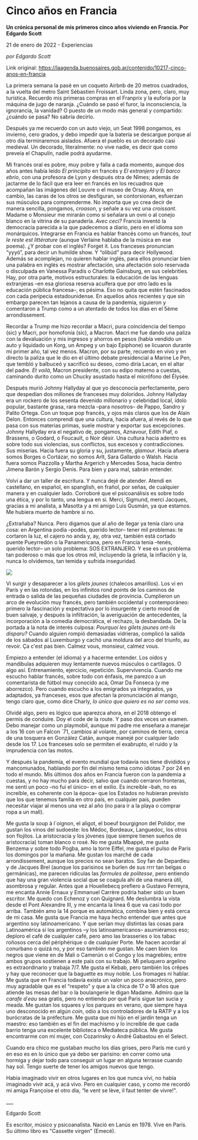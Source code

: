 # Cinco años en Francia

**Un crónica personal de mis primeros cinco años viviendo en Francia. Por Edgardo Scott**

21 de enero de 2022 - Experiencias

_por Edgardo Scott_

Link original: https://laagenda.buenosaires.gob.ar/contenido/10217-cinco-anos-en-francia



La primera semana la pasé en un coqueto Airbnb de 20 metros cuadrados, a la vuelta del metro Saint Sébastien Froissart. Linda zona, pero, claro, muy turística. Recuerdo mis primeras compras en el Franprix y la euforia por la máquina de jugo de naranja. ¿Cuándo se pasó el furor, la inconsciencia, la ignorancia, la vanidad? O puesto de un modo más general y compartido: ¿cuándo se pasa? No sabría decirlo.




Después ya me recuerdo con un auto viejo, un Seat 1998 pongamos, es invierno, cero grados, y debo impedir que la batería se descargue porque al otro día terminaremos aislados. Afuera el pueblo es un decorado casi medieval. Un decorado, literalmente: no vive nadie, es decir que como preveía el Chapulín, nadie podrá ayudarme.




Mi francés oral es pobre, muy pobre y falla a cada momento, aunque dos años antes había leído *El principito* en francés y *El extranjero* y *El barco ebrio*, con una profesora de Lyon y después otra de Nîmes; además de jactarme de lo fácil que era leer en francés en los recuadros que acompañan las imágenes del Louvre o el museo de Orsay. Ahora, en cambio, las caras de los otros se desfiguran, se contorsionan, esfuerzan sus músculos para comprenderme. No importa que yo crea decir de manera sencilla, pongamos, *croason*, y señale a su vez una *croissant*. Madame o Monsieur me mirarán como si señalara un ovni o al conejo blanco en la vitrina de su panadería. *Avec ceci?* Francia inventó la democracia parecida a la que padecemos a diario, pero en el idioma son monárquicos. Integrarse en Francia es hablar francés como un francés, *tout le reste est littérature* (aunque Verlaine hablaba de la música en ese poema). ¿Y probar con el inglés? Forget it. Los franceses pronuncian “yyyó”, para decir un humilde show. Y “olibúd” para decir Hollywood. Además se acomplejan, no quieren hablar inglés, para ellos pronunciar bien una palabra en inglés es mostrar afectación, una afectación solo reservada o disculpada en Vanessa Paradis o Charlotte Gainsburg, en sus celebrities. Hay, por otra parte, motivos estructurales: la educación de las lenguas extranjeras –en esa gloriosa reserva acuífera que por otro lado es la educación pública francesa–, es pésima. Eso no quita que estén fascinados con cada peripecia estadounidense. En aquellos años recientes y que sin embargo parecen tan lejanos a causa de la pandemia, siguieron y comentaron a Trump como a un atentado de todos los días en el 5ème arrondissement.




Recordar a Trump me hizo recordar a Macri, pura coincidencia del tiempo (sic) y Macri, por homofonía (sic), a Macron. Macri me fue dando una paliza con la devaluación y mis ingresos y ahorros en pesos (había vendido un auto y liquidado un Korg, un Ampeg y un bajo Epiphone) se licuaron durante mi primer año, tal vez menos. Macron, por su parte, recuerdo en vivo y en directo la paliza que le dio en el último debate presidencial a Marine Le Pen, que tembló y balbuceó y sacrificó su deseo, como diría Lacan, en el altar del padre. *Et voilà*, Macron presidente, con su edipo materno a cuestas, caminando durito como un Chucky asustado hasta el micrófono del Élysée.




Después murió Johnny Hallyday al que yo desconocía perfectamente, pero que despedían dos millones de franceses muy doloridos. Johnny Hallyday era un rockero de los sesenta devenido millonario y celebridad local, ídolo popular, bastante grasa, rara mezcla –para nosotros– de Pappo, Sandro y Palito Ortega. Con un toque pop francés, y ojos más claros que los de Alain Delon. Entonces comprendí que una cultura, hacia afuera, al revés de lo que pasa con sus materias primas, suele mostrar y exportar sus excepciones. Johnny Hallyday era el negativo de, pongamos, Aznavour, Edith Piaf, o Brassens, o Godard, o Foucault, o Noir désir. Una cultura hacia adentro es sobre todo sus violencias, sus conflictos, sus excesos y contradicciones. Sus miserias. Hacia fuera su gloria y su, justamente, *glamour*. Hacia afuera somos Borges o Cortázar, no somos Arlt, Sara Gallardo o Walsh. Hacia fuera somos Piazzolla y Martha Argerich y Mercedes Sosa, hacia dentro Jimena Barón y Sergio Denis. Para bien y para mal, sabrán entender.




Volví a dar un taller de escritura. Y nunca dejé de atender. Atendí en castellano, en español, en spanglish, en frañol, por señas, de cualquier manera y en cualquier lado. Corroboré que el psicoanálisis es sobre todo una ética, y por lo tanto, una lengua en sí. Merci, Sigmund, merci Jacques, gracias a mi analista, a Masotta y a mi amigo Luis Gusmán, ya que estamos. Me hubiera muerto de hambre si no.




¿Extrañaba? Nunca. Pero digamos que al año de llegar ya tenía claro una cosa: en Argentina podía –podés, querido lector– tener mil problemas: te cortaron la luz, el cajero no anda y, ay, otra vez, también está cortado puente Pueyrredón o la Panamericana, pero en Francia tenía –tenés, querido lector– un solo problema: SOS EXTRANJERO. Y ese es un problema tan poderoso o más que los otros mil, incluyendo la grieta, la inflación y la, nunca lo olvidemos, tan temida y sufrida inseguridad.




![](https://cdn.feater.me/files/images/136618/a3ebdea0-4360-48f9-aec9-8699f092fc7e.jpg)




Vi surgir y desaparecer a los *gilets jaunes* (chalecos amarillos). Los vi en París y en las rotondas, en los infinitos rond points de los caminos de entrada o salida de las pequeñas ciudades de provincia. Cumplieron un arco de evolución muy francés, pero también occidental y contemporáneo: primero la fascinación y expectativa por lo insurgente y cierto mood de buen salvaje, y después la infiltración, la averiguación de antecedentes, la incorporación a la comedia democrática, el rechazo, la desbandada. De la portada a la nota de interés culposa: *Pourquoi les gilets jaunes ont-ils disparu?* Cuando alguien rompió demasiadas vidrieras, complicó la salida de los sábados al Luxemburgo y cachó una moldura del arco del triunfo, au revoir. Ça c'est pas bien. Calmez vous, monsieur, calmez vous.




Empiezo a entender (el idioma) y a hacerme entender. Los oídos y mandíbulas adquieren muy lentamente nuevos músculos o cartílagos. O algo así. Entrenamiento, ejercicio, repetición. Supervivencia. Cuando me escucho hablar francés, sobre todo con énfasis, me parezco a un comentarista de fútbol muy conocido acá, Omar Da Fonseca (y me aborrezco). Pero cuando escucho a los emigrados ya integrados, ya adaptados, ya franceses, esos que afectan la pronunciación al mango, tengo claro que, como dice Charly, *lo único que quiero es no ser como vos*.




Olvidé algo, pero es lógico que aparezca ahora, en el 2018 obtengo el permis de conduire. Doy el code de la route. Y paso dos veces un examen. Debo manejar como un playmobil, aunque mi padre me enseñara a manejar a los 16 con un Falcon ´71, cambios al volante, por caminos de tierra, cerca de una tosquera en González Catán, aunque manejé por cualquier lado desde los 17. Los franceses solo se permiten el exabrupto, el ruido y la imprudencia con las motos.




Y después la pandemia, el evento mundial que todavía nos tiene divididos y mancomunados, hablando por fin del mismo tema como idiotas 7 por 24 en todo el mundo. Mis últimos dos años en Francia fueron con la pandemia a cuestas, y no hay mucho para decir, salvo que cuando cerraron fronteras, me sentí un poco –no fui el único– en el exilio. Es increíble –bah, no es increíble, es coherente con la época– que los Estados no hubieran previsto que los que tenemos familia en otro país, en cualquier país, pueden necesitar viajar al menos una vez al año (no para ir a la playa o comprar ropa a un mall).




Me gusta la soup à l´oignon, el aligot, el boeuf bourgignon del Polidor, me gustan los vinos del sudoeste: los Médoc, Bordeaux, Languedoc, los otros son flojitos. La aristocracia y los jóvenes (que siempre tienen sueños de aristocracia) toman blanco o rosé. No me gusta Mbappé, me gusta Benzema y sobre todo Pogba, amo la torre Eiffel, me gusta el pulso de París los domingos por la mañana. Me gustan los marché de cada arrondissement, aunque los precios no sean baratos. Soy fan de Depardieu y de Jacques Brel (aunque los parisinos se burlen de sus rrrr tan belgas o germánicas), me parecen ridículas las *formules de politesse*, pero entiendo que hay una gran violencia social que se coagula ahí de una manera útil, asombrosa y regular. Antes que a Houellebecq prefiero a Gustavo Ferreyra, me encanta Annie Ernaux y Emmanuel Carrère podría haber sido un buen escritor. Me quedo con Echenoz y con Quignard. Me deslumbra la vista desde el Pont Alexandre III, y me encanta la línea 6 que va casi todo por arriba. También amo la 14 porque es automática, combina bien y está cerca de mi casa. Me gusta que Francia me haya hecho entender que antes que argentino soy latinoamericano. Y que serían muy distintas las cosas para Latinoamérica si los argentinos –y los latinoamericanos– asumiéramos eso; deploro el café de cualquier café, pero amo las brasseries o los tabac roñosos cerca del périphérique o de cualquier Porte. Me hacen acordar al conurbano o quizá no, y por eso también me gustan. Me caen bien los negros que viene en de Mali o Camerún o el Congo y los magrebíes; entre ambos grupos sostienen a este país con su trabajo. Mi peluquero argelino es extraordinario y trabaja 7/7. Me gusta el Kebab, pero también los crêpes y hay que reconocer que la baguette es muy noble. Los fromages ni hablar. Me gusta que en Francia todavía exista un valor un poco anacrónico, pero muy agradable que es el “respeto” y que a la chica de 17 o 18 años que atiende las mesas del bar o la boulangerie le digan Madame. Admiro que la *carafe d´eau* sea gratis, pero no entiendo por qué Paris sigue tan sucia y meada. Me gustan los squares y los parques en verano, que siempre haya uno desconocido en algún *coin*, odio a los controladores de la RATP y a los burócratas de la préfecture. Me gusta que mi hijo en el jardín tenga un maestro: eso también es el fin del machismo y lo increíble de que cada barrio tenga una excelente biblioteca o Mediateca pública. Me gusta encontrarme con mi mujer, con Cozarinsky o André Gabastou en el Select.




Cuando era chico me gustaban mucho los días grises, pero París me curó y en eso es en lo único que ya debo ser parisino: en correr como una hormiga y dejar todo para conseguir un lugar en alguna terrasse cuando hay sol. Tengo suerte de tener los amigos nuevos que tengo.




Había imaginado vivir en otros lugares en los que nunca viví, no había imaginado vivir acá, y acá vivo. Pero en cualquier caso, y como me recordó mi amiga Françoise el otro día, “le vent se lève, il faut tenter de vivre!".




\_\_\_




Edgardo Scott




Es escritor, músico y psicoanalista. Nació en Lanús en 1978. Vive en París. Su último libro es "Cassette virgen” (Emecé).



